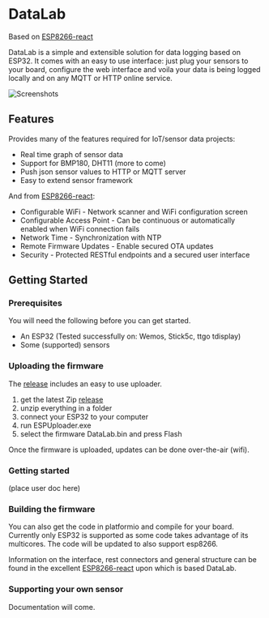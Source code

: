 # DataLab

Based on [ESP8266-react](https://github.com/rjwats/esp8266-react)

DataLab is a simple and extensible solution for data logging based on ESP32. It comes with an easy to use interface: just plug your sensors to your board, configure the web interface and voila your data is being logged locally and on any MQTT or HTTP online service. 

![Screenshots](/media/screenshots.png?raw=true "Screenshots") 

## Features

Provides many of the features required for IoT/sensor data projects:
* Real time graph of sensor data
* Support for BMP180, DHT11 (more to come)
* Push json sensor values to HTTP or MQTT server
* Easy to extend sensor framework

And from [ESP8266-react](https://github.com/rjwats/esp8266-react):
* Configurable WiFi - Network scanner and WiFi configuration screen
* Configurable Access Point - Can be continuous or automatically enabled when WiFi connection fails
* Network Time - Synchronization with NTP
* Remote Firmware Updates - Enable secured OTA updates
* Security - Protected RESTful endpoints and a secured user interface

## Getting Started

### Prerequisites

You will need the following before you can get started.

* An ESP32 (Tested successfully on: Wemos, Stick5c, ttgo tdisplay)
* Some (supported) sensors 

### Uploading the firmware

The [release](release) includes an easy to use uploader.
1. get the latest Zip [release](release)
2. unzip everything in a folder
3. connect your ESP32 to your computer
4. run ESPUploader.exe
5. select the firmware DataLab.bin and press Flash

Once the firmware is uploaded, updates can be done over-the-air (wifi).

### Getting started

(place user doc here)

### Building the firmware

You can also get the code in platformio and compile for your board.
Currently only ESP32 is supported as some code takes advantage of its multicores.
The code will be updated to also support esp8266.

Information on the interface, rest connectors and general structure can be found in the excellent [ESP8266-react](https://github.com/rjwats/esp8266-react) upon which is based DataLab.

### Supporting your own sensor

Documentation will come.


